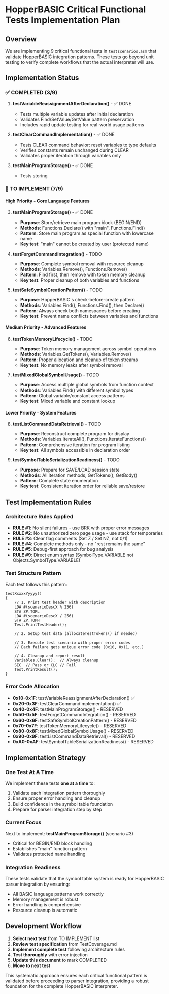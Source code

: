 # HopperBASIC Critical Functional Tests Implementation Plan

## Overview
We are implementing 9 critical functional tests in `testscenarios.asm` that validate HopperBASIC integration patterns. These tests go beyond unit testing to verify complete workflows that the actual interpreter will use.

## Implementation Status

### ✅ COMPLETED (3/9)
1. **testVariableReassignmentAfterDeclaration()** - ✅ DONE
   - Tests multiple variable updates after initial declaration
   - Validates Find/SetValue/GetValue pattern preservation
   - Includes rapid update testing for real-world usage patterns

2. **testClearCommandImplementation()** - ✅ DONE
   - Tests CLEAR command behavior: reset variables to type defaults
   - Verifies constants remain unchanged during CLEAR
   - Validates proper iteration through variables only

3. **testMainProgramStorage()** - ✅ DONE
   - Tests storing

### 🔄 TO IMPLEMENT (7/9)

#### High Priority - Core Language Features
3. **testMainProgramStorage()** - ✅ DONE
   - **Purpose**: Store/retrieve main program block (BEGIN/END)
   - **Methods**: Functions.Declare() with "main", Functions.Find()
   - **Pattern**: Store main program as special function with lowercase name
   - **Key test**: "main" cannot be created by user (protected name)

4. **testForgetCommandIntegration()** - TODO
   - **Purpose**: Complete symbol removal with resource cleanup
   - **Methods**: Variables.Remove(), Functions.Remove()
   - **Pattern**: Find first, then remove with token memory cleanup
   - **Key test**: Proper cleanup of both variables and functions

5. **testSafeSymbolCreationPattern()** - TODO
   - **Purpose**: HopperBASIC's check-before-create pattern
   - **Methods**: Variables.Find(), Functions.Find(), then Declare()
   - **Pattern**: Always check both namespaces before creating
   - **Key test**: Prevent name conflicts between variables and functions

#### Medium Priority - Advanced Features
6. **testTokenMemoryLifecycle()** - TODO
   - **Purpose**: Token memory management across symbol operations
   - **Methods**: Variables.GetTokens(), Variables.Remove()
   - **Pattern**: Proper allocation and cleanup of token streams
   - **Key test**: No memory leaks after symbol removal

7. **testMixedGlobalSymbolUsage()** - TODO
   - **Purpose**: Access multiple global symbols from function context
   - **Methods**: Variables.Find() with different symbol types
   - **Pattern**: Global variable/constant access patterns
   - **Key test**: Mixed variable and constant lookup

#### Lower Priority - System Features
8. **testListCommandDataRetrieval()** - TODO
   - **Purpose**: Reconstruct complete program for display
   - **Methods**: Variables.IterateAll(), Functions.IterateFunctions()
   - **Pattern**: Comprehensive iteration for program listing
   - **Key test**: All symbols accessible in declaration order

9. **testSymbolTableSerializationReadiness()** - TODO
   - **Purpose**: Prepare for SAVE/LOAD session state
   - **Methods**: All iteration methods, GetTokens(), GetBody()
   - **Pattern**: Complete state enumeration
   - **Key test**: Consistent iteration order for reliable save/restore

## Test Implementation Rules

### Architecture Rules Applied
- **RULE #1**: No silent failures - use BRK with proper error messages
- **RULE #2**: No unauthorized zero page usage - use stack for temporaries
- **RULE #3**: Clear flag comments (Set Z / Set NZ, not 0/1)
- **RULE #4**: Complete methods only - no "rest remains the same"
- **RULE #5**: Debug-first approach for bug analysis
- **RULE #9**: Direct enum syntax (SymbolType.VARIABLE not Objects.SymbolType.VARIABLE)

### Test Structure Pattern
Each test follows this pattern:
```assembly
testXxxxxYyyyy()
{
    // 1. Print test header with description
    LDA #(scenarioDescX % 256)
    STA ZP.TOPL
    LDA #(scenarioDescX / 256)
    STA ZP.TOPH
    Test.PrintTestHeader();
    
    // 2. Setup test data (allocateTestTokens() if needed)
    
    // 3. Execute test scenario with proper error codes
    // Each failure gets unique error code (0x10, 0x11, etc.)
    
    // 4. Cleanup and report result
    Variables.Clear();  // Always cleanup
    SEC  // Pass or CLC // Fail
    Test.PrintResult();
}
```

### Error Code Allocation
- **0x10-0x1F**: testVariableReassignmentAfterDeclaration() ✅
- **0x20-0x3F**: testClearCommandImplementation() ✅  
- **0x40-0x4F**: testMainProgramStorage() - RESERVED
- **0x50-0x5F**: testForgetCommandIntegration() - RESERVED
- **0x60-0x6F**: testSafeSymbolCreationPattern() - RESERVED
- **0x70-0x7F**: testTokenMemoryLifecycle() - RESERVED
- **0x80-0x8F**: testMixedGlobalSymbolUsage() - RESERVED
- **0x90-0x9F**: testListCommandDataRetrieval() - RESERVED
- **0xA0-0xAF**: testSymbolTableSerializationReadiness() - RESERVED

## Implementation Strategy

### One Test At A Time
We implement these tests **one at a time** to:
1. Validate each integration pattern thoroughly
2. Ensure proper error handling and cleanup
3. Build confidence in the symbol table foundation
4. Prepare for parser integration step by step

### Current Focus
Next to implement: **testMainProgramStorage()** (scenario #3)
- Critical for BEGIN/END block handling
- Establishes "main" function pattern
- Validates protected name handling

### Integration Readiness
These tests validate that the symbol table system is ready for HopperBASIC parser integration by ensuring:
- All BASIC language patterns work correctly
- Memory management is robust
- Error handling is comprehensive
- Resource cleanup is automatic

## Development Workflow
1. **Select next test** from TO IMPLEMENT list
2. **Review test specification** from TestCoverage.md
3. **Implement complete test** following architecture rules
4. **Test thoroughly** with error injection
5. **Update this document** to mark COMPLETED
6. **Move to next test**

This systematic approach ensures each critical functional pattern is validated before proceeding to parser integration, providing a robust foundation for the complete HopperBASIC interpreter.